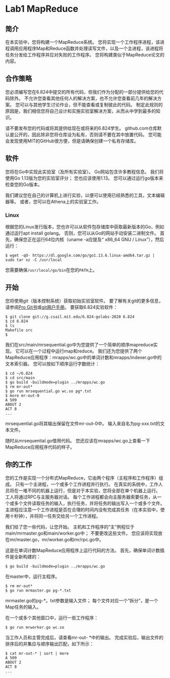 # Lab1 MapReduce

## 简介
在本实验中，您将构建一个MapReduce系统。 您将实现一个工作程序进程，该进程调用应用程序Map和Reduce函数并处理读写文件，以及一个主进程，该进程将任务分发给工作程序并应对失败的工作程序。 您将构建类似于MapReduce论文的内容。

## 合作策略
您必须编写您在6.824中提交的所有代码，但我们作为分配的一部分提供给您的代码除外。 不允许您查看其他任何人的解决方案，也不允许您查看前几年的解决方案。 您可以与其他学生讨论作业，但不能查看或复制彼此的代码。 制定此规则的原因是，我们相信您将自己设计和实施实验室解决方案，从而从中学到最多的知识。

请不要发布您的代码或将其提供给现在或将来的6.824学生。 github.com仓库默认是公开的，因此除非您将仓库设为私有，否则请不要在其中放置代码。 您可能会发现使用MIT的GitHub很方便，但是请确保创建一个私有存储库。

## 软件
您将在Go中实现此实验室（及所有实验室）。 Go网站包含许多教程信息。 我们将使用Go 1.13版为您的实验室评分； 您也应该使用1.13。 您可以通过运行go版本来检查您的Go版本。

我们建议您在自己的计算机上进行实验，以便可以使用已经熟悉的工具，文本编辑器等。 或者，您可以在Athena上的实验室工作。

### Linux
根据您的Linux发行版本，您也许可以从软件包存储库中获取最新版本的Go，例如 通过运行apt install golang。 否则，您可以从Go的网站手动安装二进制文件。 首先，确保您正在运行64位内核（uname -a应提及“ x86_64 GNU / Linux”），然后运行：
```shell
$ wget -qO- https://dl.google.com/go/go1.13.6.linux-amd64.tar.gz | sudo tar xz -C /usr/local
```
您需要确保`/usr/local/go/bin`在您的`PATH`上。

## 开始
您将使用git（版本控制系统）获取初始实验室软件。 要了解有关git的更多信息，请参阅[Pro Git书](https://git-scm.com/book/en/v2)或[git用户手册](https://mirrors.edge.kernel.org/pub/software/scm/git/docs/user-manual.html)。 要获取6.824实验软件：
```shell
$ git clone git://g.csail.mit.edu/6.824-golabs-2020 6.824
$ cd 6.824
$ ls
Makefile src
$
```
我们在src/main/mrsequential.go中为您提供了一个简单的顺序mapreduce实现。 它可以在一个过程中运行map和reduce。 我们还为您提供了两个MapReduce应用程序：mrapps/wc.go中的单词计数和mrapps/indexer.go中的文本索引器。 您可以按如下顺序运行字数统计：
```shell
$ cd ~/6.824
$ cd src/main
$ go build -buildmode=plugin ../mrapps/wc.go
$ rm mr-out*
$ go run mrsequential.go wc.so pg*.txt
$ more mr-out-0
A 509
ABOUT 2
ACT 8
...
```
mrsequential.go将其输出保留在文件mr-out-0中。 输入来自名为pg-xxx.txt的文本文件。

随时从mrsequential.go借用代码。 您还应该在mrapps/wc.go上查看一下MapReduce应用程序代码的样子。

## 你的工作
您的工作是实现一个分布式MapReduce，它由两个程序（主程序和工作程序）组成。 只有一个主进程，一个或多个工作进程并行执行。 在真实的系统中，工作人员将在一堆不同的机器上运行，但是对于本实验，您将全部在单个机器上运行。 工人将通过RPC与主服务器对话。 每个工作进程都会向主服务器索要任务，从一个或多个文件读取任务的输入，执行任务，并将任务的输出写入一个或多个文件。 主进程应注意一个工作进程是否在合理的时间内没有完成其任务（在本实验中，使用十秒钟），并将同一任务交给另一个工作进程。

我们给了您一些代码，让您开始。 主机和工作程序的“主”例程位于main/mrmaster.go和main/worker.go中； 不要更改这些文件。 您应该将实现放在mr/master.go，mr/worker.go和mr/rpc.go中。

这是在单词计数MapReduce应用程序上运行代码的方法。 首先，确保单词计数插件是全新构建的：
```shell
$ go build -buildmode=plugin ../mrapps/wc.go
```

在master中，运行主程序。
```shell
$ rm mr-out*
$ go run mrmaster.go pg-*.txt
```
mrmaster.go的pg-*。txt参数是输入文件； 每个文件对应一个“拆分”，是一个Map任务的输入。

在一个或多个其他窗口中，运行一些工作程序：
```shell
$ go run mrworker.go wc.so
```

当工作人员和主管完成后，请查看mr-out- *中的输出。 完成实验后，输出文件的排序后的并集应与顺序输出匹配，如下所示：
```shell
$ cat mr-out-* | sort | more
A 509
ABOUT 2
ACT 8
...
```
